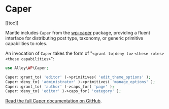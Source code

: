# Caper

[[toc]]

Mantle includes `Caper` from the [wp-caper][0] package, providing a fluent interface 
for distributing post type, taxonomy, or generic primitive capabilities to roles.

An invocation of `Caper` takes the form of "`<grant to|deny to>` `<these roles>`
`<these capabilities>`":

```php
use Alley\WP\Caper;

Caper::grant_to( 'editor' )->primitives( 'edit_theme_options' );
Caper::deny_to( 'administrator' )->primitives( 'manage_options' );
Caper::grant_to( 'author' )->caps_for( 'page' );
Caper::deny_to( 'editor' )->caps_for( 'category' );
```

[Read the full Caper documentation on GitHub][0].

[0]: https://github.com/alleyinteractive/wp-caper
